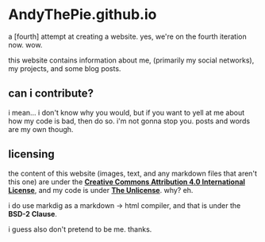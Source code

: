 # AndyThePie.github.io

a [fourth] attempt at creating a website. yes, we're on the fourth iteration now. wow.

this website contains information about me, (primarily my social networks), my projects, and some blog posts. 

## can i contribute?

i mean... i don't know why you would, but if you want to yell at me about how my code is bad, then do so. i'm not gonna stop you. posts and words are my own though.

## licensing

the content of this website (images, text, and any markdown files that aren't this one) are under the **[Creative Commons Attribution 4.0 International License](https://creativecommons.org/licenses/by/4.0/)**, and my code is under **[The Unlicense](https://unlicense.org/)**. why? eh.

i do use markdig as a markdown -> html compiler, and that is under the **BSD-2 Clause**.

i guess also don't pretend to be me. thanks.